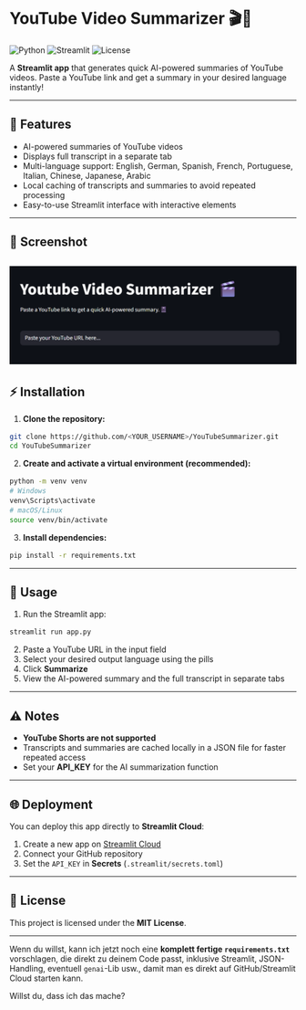 # YouTube Video Summarizer 🎬🤖

![Python](https://img.shields.io/badge/Python-3.10+-blue)
![Streamlit](https://img.shields.io/badge/Streamlit-App-green)
![License](https://img.shields.io/badge/License-MIT-yellow)

A **Streamlit app** that generates quick AI-powered summaries of YouTube videos. Paste a YouTube link and get a summary in your desired language instantly!

---

## 🚀 Features

* AI-powered summaries of YouTube videos
* Displays full transcript in a separate tab
* Multi-language support:
  English, German, Spanish, French, Portuguese, Italian, Chinese, Japanese, Arabic
* Local caching of transcripts and summaries to avoid repeated processing
* Easy-to-use Streamlit interface with interactive elements

---

## 📸 Screenshot

![img.png](img.png)
---

## ⚡ Installation

1. **Clone the repository:**

```bash
git clone https://github.com/<YOUR_USERNAME>/YouTubeSummarizer.git
cd YouTubeSummarizer
```

2. **Create and activate a virtual environment (recommended):**

```bash
python -m venv venv
# Windows
venv\Scripts\activate
# macOS/Linux
source venv/bin/activate
```

3. **Install dependencies:**

```bash
pip install -r requirements.txt
```

---

## 🏃 Usage

1. Run the Streamlit app:

```bash
streamlit run app.py
```

2. Paste a YouTube URL in the input field
3. Select your desired output language using the pills
4. Click **Summarize**
5. View the AI-powered summary and the full transcript in separate tabs

---

## ⚠️ Notes

* **YouTube Shorts are not supported**
* Transcripts and summaries are cached locally in a JSON file for faster repeated access
* Set your **API\_KEY** for the AI summarization function

---

## 🌐 Deployment

You can deploy this app directly to **Streamlit Cloud**:

1. Create a new app on [Streamlit Cloud](https://share.streamlit.io/)
2. Connect your GitHub repository
3. Set the `API_KEY` in **Secrets** (`.streamlit/secrets.toml`)

---

## 📄 License

This project is licensed under the **MIT License**.

---

Wenn du willst, kann ich jetzt noch eine **komplett fertige `requirements.txt`** vorschlagen, die direkt zu deinem Code passt, inklusive Streamlit, JSON-Handling, eventuell `genai`-Lib usw., damit man es direkt auf GitHub/Streamlit Cloud starten kann.

Willst du, dass ich das mache?
